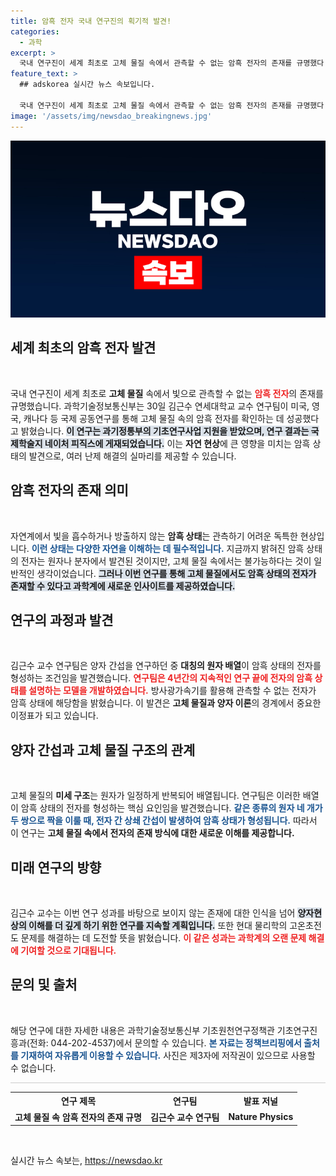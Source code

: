 ```yaml
---
title: 암흑 전자 국내 연구진의 획기적 발견!
categories:
  - 과학
excerpt: >
  국내 연구진이 세계 최초로 고체 물질 속에서 관측할 수 없는 암흑 전자의 존재를 규명했다. 이번 연구 성과는 다양한 자연 현상의 비밀을 푸는 열쇠가 될 전망이다. 클릭하여 더 자세한 내용을 확인해보세요!
feature_text: >
  ## adskorea 실시간 뉴스 속보입니다.

  국내 연구진이 세계 최초로 고체 물질 속에서 관측할 수 없는 암흑 전자의 존재를 규명했다. 이번 연구 성과는 다양한 자연 현상의 비밀을 푸는 열쇠가 될 전망이다. 클릭하여 더 자세한 내용을 확인해보세요!
image: '/assets/img/newsdao_breakingnews.jpg'
---
```


<p><img src="/assets/img/newsdao_breakingnews.jpg" alt="adskorea 속보" /></p>

<h2 data-ke-size="size26">세계 최초의 암흑 전자 발견</h2>

<p data-ke-size="size16">&nbsp;</p>

<p>국내 연구진이 세계 최초로 <b>고체 물질</b> 속에서 빛으로 관측할 수 없는 <b><span style="color: #ee2323;">암흑 전자</span></b>의 존재를 규명했습니다. 과학기술정보통신부는 30일 김근수 연세대학교 교수 연구팀이 미국, 영국, 캐나다 등 국제 공동연구를 통해 고체 물질 속의 암흑 전자를 확인하는 데 성공했다고 밝혔습니다. <b><span style="background-color: #21538527;">이 연구는 과기정통부의 기초연구사업 지원을 받았으며, 연구 결과는 국제학술지 네이처 피직스에 게재되었습니다.</span></b> 이는 <b>자연 현상</b>에 큰 영향을 미치는 암흑 상태의 발견으로, 여러 난제 해결의 실마리를 제공할 수 있습니다.</p>

<h2 data-ke-size="size26">암흑 전자의 존재 의미</h2>

<p data-ke-size="size16">&nbsp;</p>

<p>자연계에서 빛을 흡수하거나 방출하지 않는 <b>암흑 상태</b>는 관측하기 어려운 독특한 현상입니다. <b><span style="color: #1a5490;">이런 상태는 다양한 자연을 이해하는 데 필수적입니다.</span></b> 지금까지 밝혀진 암흑 상태의 전자는 원자나 분자에서 발견된 것이지만, 고체 물질 속에서는 불가능하다는 것이 일반적인 생각이었습니다. <b><span style="background-color: #21538527;">그러나 이번 연구를 통해 고체 물질에서도 암흑 상태의 전자가 존재할 수 있다고 과학계에 새로운 인사이트를 제공하였습니다.</span></b></p>

<h2 data-ke-size="size26">연구의 과정과 발견</h2>

<p data-ke-size="size16">&nbsp;</p>

<p>김근수 교수 연구팀은 양자 간섭을 연구하던 중 <b>대칭의 원자 배열</b>이 암흑 상태의 전자를 형성하는 조건임을 발견했습니다. <b><span style="color: #ee2323;">연구팀은 4년간의 지속적인 연구 끝에 전자의 암흑 상태를 설명하는 모델을 개발하였습니다.</span></b> 방사광가속기를 활용해 관측할 수 없는 전자가 암흑 상태에 해당함을 밝혔습니다. 이 발견은 <b>고체 물질과 양자 이론</b>의 경계에서 중요한 이정표가 되고 있습니다.</p>

<h2 data-ke-size="size26">양자 간섭과 고체 물질 구조의 관계</h2>

<p data-ke-size="size16">&nbsp;</p>

<p>고체 물질의 <b>미세 구조</b>는 원자가 일정하게 반복되어 배열됩니다. 연구팀은 이러한 배열이 암흑 상태의 전자를 형성하는 핵심 요인임을 발견했습니다. <b><span style="color: #1a5490;">같은 종류의 원자 네 개가 두 쌍으로 짝을 이룰 때, 전자 간 상쇄 간섭이 발생하여 암흑 상태가 형성됩니다.</span></b> 따라서 이 연구는 <b>고체 물질 속에서 전자의 존재 방식에 대한 새로운 이해를 제공합니다.</b></p>

<h2 data-ke-size="size26">미래 연구의 방향</h2>

<p data-ke-size="size16">&nbsp;</p>

<p>김근수 교수는 이번 연구 성과를 바탕으로 보이지 않는 존재에 대한 인식을 넘어 <b><span style="background-color: #21538527;">양자현상의 이해를 더 깊게 하기 위한 연구를 지속할 계획입니다.</span></b> 또한 현대 물리학의 고온초전도 문제를 해결하는 데 도전할 뜻을 밝혔습니다. <b><span style="color: #ee2323;">이 같은 성과는 과학계의 오랜 문제 해결에 기여할 것으로 기대됩니다.</span></b></p>

<h2 data-ke-size="size26">문의 및 출처</h2>

<p data-ke-size="size16">&nbsp;</p>

<p>해당 연구에 대한 자세한 내용은 과학기술정보통신부 기초원천연구정책관 기초연구진흥과(전화: 044-202-4537)에서 문의할 수 있습니다. <b><span style="color: #1a5490;">본 자료는 정책브리핑에서 출처를 기재하여 자유롭게 이용할 수 있습니다.</span></b> 사진은 제3자에 저작권이 있으므로 사용할 수 없습니다.</p>

<hr style="height: 1px; border: none; background-color: #ccc;"/>

<table style="width: 100%;">
    <tr>
        <th style="text-align: center;">연구 제목</th>
        <th style="text-align: center;">연구팀</th>
        <th style="text-align: center;">발표 저널</th>
    </tr>
    <tr>
        <td style="text-align: center; height: 17px;"><b>고체 물질 속 암흑 전자의 존재 규명</b></td>
        <td style="text-align: center; height: 17px;"><b>김근수 교수 연구팀</b></td>
        <td style="text-align: center; height: 17px;"><b>Nature Physics</b></td>
    </tr>
</table>

<p data-ke-size="size16">&nbsp;</p>
실시간 뉴스 속보는, <a href="https://newsdao.kr" rel="dofollow">https://newsdao.kr</a>


